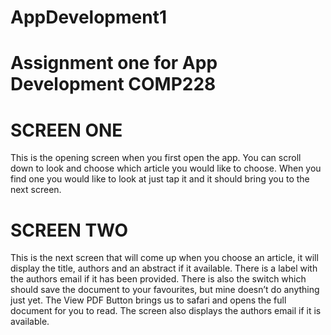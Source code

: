 # AppDevelopment1
# Assignment one for App Development COMP228
# SCREEN ONE
This is the opening screen when you first open the app.
You can scroll down to look and choose which article you would like to choose.
When you find one you would like to look at just tap it and it should bring you to the next screen.
# SCREEN TWO
This is the next screen that will come up when you choose an article, it will display the title, 
authors and an abstract if it available. There is a label with the authors email if it has been provided.
There is also the switch which should save the document to your favourites, but mine doesn’t do anything just yet.
The View PDF Button brings us to safari and opens the full document for you to read.
The screen also displays the authors email if it is available.
